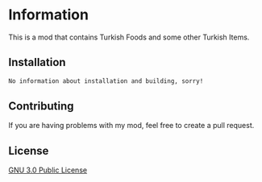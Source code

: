 # Information

This is a mod that contains Turkish Foods and some other Turkish Items.

## Installation


```bash
No information about installation and building, sorry!
```

## Contributing
If you are having problems with my mod, feel free to create a pull request.

## License
[GNU 3.0 Public License](https://www.gnu.org/licenses/gpl-3.0.en.html)
